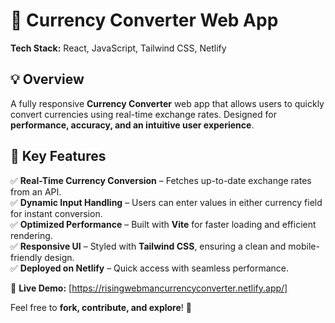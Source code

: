 # 💱 Currency Converter Web App  

**Tech Stack:** React, JavaScript, Tailwind CSS, Netlify  

## 💡 Overview  
A fully responsive **Currency Converter** web app that allows users to quickly convert currencies using real-time exchange rates. Designed for **performance, accuracy, and an intuitive user experience**.  

## 🚀 Key Features  
✅ **Real-Time Currency Conversion** – Fetches up-to-date exchange rates from an API.  
✅ **Dynamic Input Handling** – Users can enter values in either currency field for instant conversion.  
✅ **Optimized Performance** – Built with **Vite** for faster loading and efficient rendering.  
✅ **Responsive UI** – Styled with **Tailwind CSS**, ensuring a clean and mobile-friendly design.  
✅ **Deployed on Netlify** – Quick access with seamless performance.  

🔗 **Live Demo:** [https://risingwebmancurrencyconverter.netlify.app/]

Feel free to **fork, contribute, and explore**! 🚀
